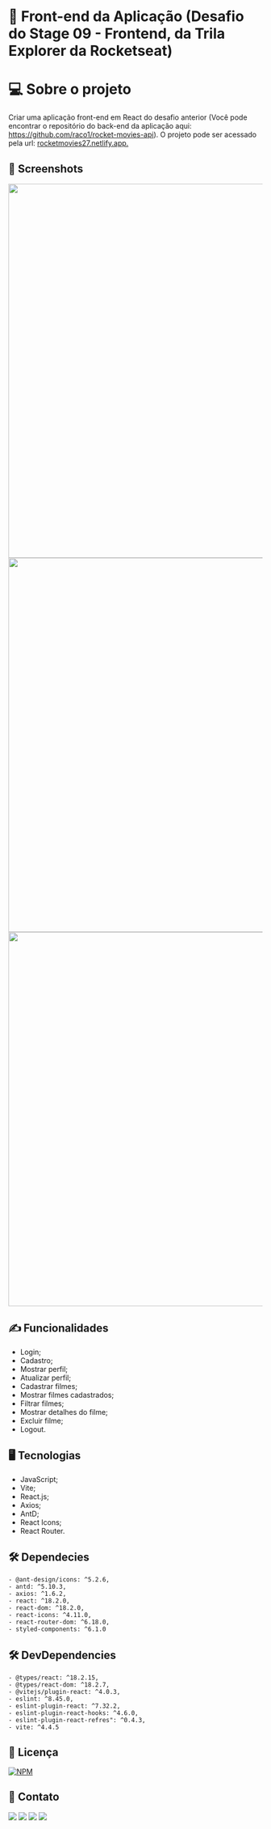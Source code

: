 # 🚀 Front-end da Aplicação (Desafio do Stage 09 - Frontend, da Trila Explorer da Rocketseat)

# 💻 Sobre o projeto

Criar uma aplicação front-end em React do desafio anterior (Você pode encontrar o repositório do back-end da aplicação aqui: https://github.com/raco1/rocket-movies-api). O projeto pode ser acessado pela url: [rocketmovies27.netlify.app.](https://rocketmovies27.netlify.app)


##  📸 Screenshots

<div align="center">
    <img src="https://github.com/raco1/front-end-da-aplicacao/assets/113068055/375f3870-a9fa-4e10-90c1-bf2669890afe" width="740px" />
    <img src="https://github.com/raco1/front-end-da-aplicacao/assets/113068055/03323093-e26b-4724-b835-48ce25714255" width="740px" />
    <img src="https://github.com/raco1/front-end-da-aplicacao/assets/113068055/7b739cca-1896-437d-9a8a-afdcbf9b423d" width="740px" />
</div>



## ✍️ Funcionalidades

- Login;
- Cadastro;
- Mostrar perfil;
- Atualizar perfil;
- Cadastrar filmes;
- Mostrar filmes cadastrados;
- Filtrar filmes;
- Mostrar detalhes do filme;
- Excluir filme;
- Logout.



## 🖥 Tecnologias

- JavaScript;
- Vite;
- React.js;
- Axios;
- AntD;
- React Icons;
- React Router.

## 🛠 Dependecies
    - @ant-design/icons: ^5.2.6,
    - antd: ^5.10.3,
    - axios: ^1.6.2,
    - react: ^18.2.0,
    - react-dom: ^18.2.0,
    - react-icons: ^4.11.0,
    - react-router-dom: ^6.18.0,
    - styled-components: ^6.1.0
  
  ## 🛠 DevDependencies
    - @types/react: ^18.2.15,
    - @types/react-dom: ^18.2.7,
    - @vitejs/plugin-react: ^4.0.3,
    - eslint: ^8.45.0,
    - eslint-plugin-react: ^7.32.2,
    - eslint-plugin-react-hooks: ^4.6.0,
    - eslint-plugin-react-refres": ^0.4.3,
    - vite: ^4.4.5

## 📝 Licença
[![NPM](https://img.shields.io/github/license/raco1/rocket-movies-front)](https://github.com/raco1/rocket-movies-front/blob/main/LICENSE)
    
## 👋 Contato

<a href="https://www.linkedin.com/in/rafael-coelho-reis-873181204/" target="_blank"><img src="https://img.shields.io/badge/-LinkedIn-%230077B5?style=for-the-badge&logo=linkedin&logoColor=white" target="_blank"></a>
<a href="mailto:rafaelcoelho2711@gmail.com"><img src="https://img.shields.io/badge/-Gmail-%23333?style=for-the-badge&logo=gmail&logoColor=white" target="_blank"></a>
<a href="http://discordapp.com/users/raco1" target="_blank"><img src="https://img.shields.io/badge/Discord-7289DA?style=for-the-badge&logo=discord&logoColor=white" target="_blank"></a> 
<a href="https://www.instagram.com/racolol/" target="_blank"><img src="https://img.shields.io/badge/-Instagram-%23E4405F?style=for-the-badge&logo=instagram&logoColor=white" target="_blank"></a>
